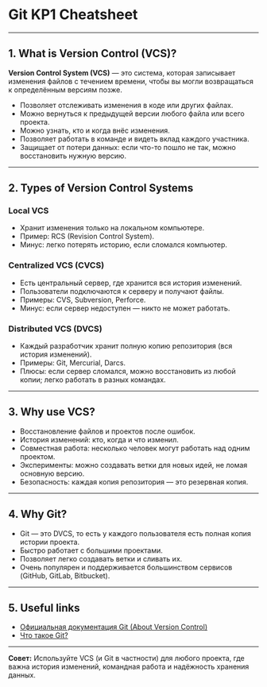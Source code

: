 # Git KP1 Cheatsheet

---

## 1. What is Version Control (VCS)?

**Version Control System (VCS)** — это система, которая записывает изменения файлов с течением времени, чтобы вы могли возвращаться к определённым версиям позже.

- Позволяет отслеживать изменения в коде или других файлах.
- Можно вернуться к предыдущей версии любого файла или всего проекта.
- Можно узнать, кто и когда внёс изменения.
- Позволяет работать в команде и видеть вклад каждого участника.
- Защищает от потери данных: если что-то пошло не так, можно восстановить нужную версию.

---

## 2. Types of Version Control Systems

### Local VCS
- Хранит изменения только на локальном компьютере.
- Пример: RCS (Revision Control System).
- Минус: легко потерять историю, если сломался компьютер.

### Centralized VCS (CVCS)
- Есть центральный сервер, где хранится вся история изменений.
- Пользователи подключаются к серверу и получают файлы.
- Примеры: CVS, Subversion, Perforce.
- Минус: если сервер недоступен — никто не может работать.

### Distributed VCS (DVCS)
- Каждый разработчик хранит полную копию репозитория (вся история изменений).
- Примеры: Git, Mercurial, Darcs.
- Плюсы: если сервер сломался, можно восстановить из любой копии; легко работать в разных командах.

---

## 3. Why use VCS?

- Восстановление файлов и проектов после ошибок.
- История изменений: кто, когда и что изменил.
- Совместная работа: несколько человек могут работать над одним проектом.
- Эксперименты: можно создавать ветки для новых идей, не ломая основную версию.
- Безопасность: каждая копия репозитория — это резервная копия.

---

## 4. Why Git?

- Git — это DVCS, то есть у каждого пользователя есть полная копия истории проекта.
- Быстро работает с большими проектами.
- Позволяет легко создавать ветки и сливать их.
- Очень популярен и поддерживается большинством сервисов (GitHub, GitLab, Bitbucket).

---

## 5. Useful links

- [Официальная документация Git (About Version Control)](https://git-scm.com/book/en/v2/Getting-Started-About-Version-Control)
- [Что такое Git?](https://git-scm.com/book/en/v2/Getting-Started-What-is-Git%3F)

---

**Совет:**
Используйте VCS (и Git в частности) для любого проекта, где важна история изменений, командная работа и надёжность хранения данных. 